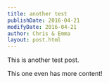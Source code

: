 ```yaml
---
title: another test
publishDate: 2016-04-21
modifyDate: 2016-04-21
author: Chris & Emma
layout: post.html
---
```


This is another test post.

This one even has more content!
